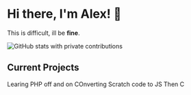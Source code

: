 # Hi there, I'm Alex! 👋

This is difficult, ill be **fine**.



![GitHub stats with private contributions](https://github-readme-stats.vercel.app/api?username=Alexspaces&show_icons=true&count_private=true&theme=radical)


## Current Projects

Learing PHP off and on
COnverting Scratch code to JS Then C


